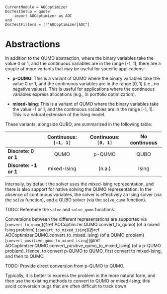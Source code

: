 ```@meta
CurrentModule = AOCoptimizer
DocTestSetup = quote
    import AOCoptimizer as AOC
end
DocTestFilters = [r"AOCoptimizer|AOC"]
```

# Abstractions

In addition to the QUMO abstraction, where the binary variables take the value 0 or 1,
and the continuous variables are in the range [-1, 1], there are a couple of more variants
that may be useful for specific applications:

- **p-QUMO**: This is a variant of QUMO where the binary variables take the value 0 or 1,
  and the continuous variables are in the range [0, 1] (i.e., no negative values).
  This is useful for applications where the continuous variables express allocations
  (e.g., in portfolio optimization).

- **mixed-Ising**: This is a variant of QUMO where the binary variables take the value -1 or 1,
  and the continuous variables are in the range [-1, 1]. This is a natural extension of the
  Ising model.

These variants, alongside QUBO, are summarized in the following table:

|                       | Continuous: ``[-1, 1]`` | Continuous: ``[0, 1]`` | No continuous |
| :-------------------- | :---------------------: | :--------------------: | :-----------: |
| **Discrete: 0 or 1**  | QUMO                    | p-QUMO                 | QUBO          |
| **Discrete: -1 or 1** | mixed-Ising             | (n.a.)                 | Ising         |

Internally, by default the solver uses the mixed-Ising representation,
and there is also support for native solving the QUMO representation.
In the absence of continuous variables, the solver is effectively an Ising solver
(via the `solve` function), and a QUBO solver (via the `solve_qumo` function).

TODO: Reference the `solve` and `solve_qumo` functions.

Conversions between the different representations are supported via
[`convert_to_qumo`](@ref AOCoptimizer.QUMO.convert_to_qumo) (of a mixed Ising problem)
[`convert_to_mixed_ising`](@ref AOCoptimizer.QUMO.convert_to_mixed_ising) (of a QUMO problem)
[`convert_positive_qumo_to_mixed_ising`](@ref AOCoptimizer.QUMO.convert_positive_qumo_to_mixed_ising) (of a p-QUMO problem).
Hence, to convert p-QUMO to QUMO, first convert to mixed-Ising, and then to QUMO.

TODO: Provide direct conversion from p-QUMO to QUMO.

Typically, it is better to express the problem in the more natural form,
and then use the existing methods to convert to QUMO or mixed-Ising;
this avoid conversion bugs that are often difficult to track down.
